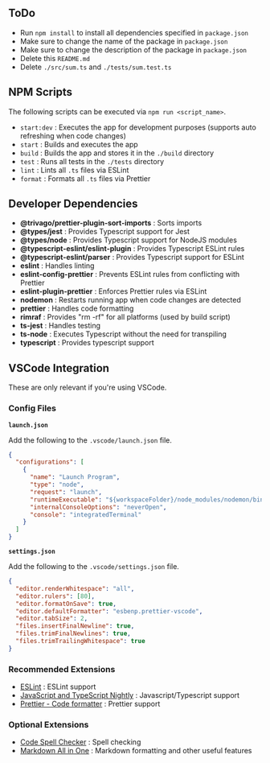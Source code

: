 ## ToDo

- Run `npm install` to install all dependencies specified in `package.json`
- Make sure to change the name of the package in `package.json`
- Make sure to change the description of the package in `package.json`
- Delete this `README.md`
- Delete `./src/sum.ts` and `./tests/sum.test.ts`

## NPM Scripts

The following scripts can be executed via `npm run <script_name>`.

- `start:dev` : Executes the app for development purposes (supports auto refreshing when code changes)
- `start` : Builds and executes the app
- `build` : Builds the app and stores it in the `./build` directory
- `test` : Runs all tests in the `./tests` directory
- `lint` : Lints all `.ts` files via ESLint
- `format` : Formats all `.ts` files via Prettier

## Developer Dependencies

- **@trivago/prettier-plugin-sort-imports** : Sorts imports
- **@types/jest** : Provides Typescript support for Jest
- **@types/node** : Provides Typescript support for NodeJS modules
- **@typescript-eslint/eslint-plugin** : Provides Typescript ESLint rules
- **@typescript-eslint/parser** : Provides Typescript support for ESLint
- **eslint** : Handles linting
- **eslint-config-prettier** : Prevents ESLint rules from conflicting with Prettier
- **eslint-plugin-prettier** : Enforces Prettier rules via ESLint
- **nodemon** : Restarts running app when code changes are detected
- **prettier** : Handles code formatting
- **rimraf** : Provides "rm -rf" for all platforms (used by build script)
- **ts-jest** : Handles testing
- **ts-node** : Executes Typescript without the need for transpiling
- **typescript** : Provides typescript support

## VSCode Integration

These are only relevant if you're using VSCode.

### Config Files

**`launch.json`**

Add the following to the `.vscode/launch.json` file.

```json
{
  "configurations": [
    {
      "name": "Launch Program",
      "type": "node",
      "request": "launch",
      "runtimeExecutable": "${workspaceFolder}/node_modules/nodemon/bin/nodemon.js",
      "internalConsoleOptions": "neverOpen",
      "console": "integratedTerminal"
    }
  ]
}
```

**`settings.json`**

Add the following to the `.vscode/settings.json` file.

```json
{
  "editor.renderWhitespace": "all",
  "editor.rulers": [80],
  "editor.formatOnSave": true,
  "editor.defaultFormatter": "esbenp.prettier-vscode",
  "editor.tabSize": 2,
  "files.insertFinalNewline": true,
  "files.trimFinalNewlines": true,
  "files.trimTrailingWhitespace": true
}
```

### Recommended Extensions

- [ESLint](https://marketplace.visualstudio.com/items?itemName=dbaeumer.vscode-eslint) : ESLint support
- [JavaScript and TypeScript Nightly](https://marketplace.visualstudio.com/items?itemName=ms-vscode.vscode-typescript-next) : Javascript/Typescript support
- [Prettier - Code formatter](https://marketplace.visualstudio.com/items?itemName=esbenp.prettier-vscode) : Prettier support

### Optional Extensions

- [Code Spell Checker](https://marketplace.visualstudio.com/items?itemName=streetsidesoftware.code-spell-checker) : Spell checking
- [Markdown All in One](https://marketplace.visualstudio.com/items?itemName=yzhang.markdown-all-in-one) : Markdown formatting and other useful features
